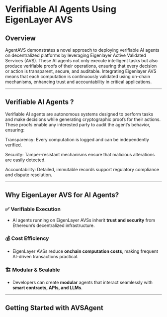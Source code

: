 # Verifiable AI Agents Using EigenLayer AVS

## Overview

AgentAVS demonstrates a novel approach to deploying verifiable AI agents on decentralized platforms by leveraging Eigenlayer Active Validated Services (AVS). These AI agents not only execute intelligent tasks but also produce verifiable proofs of their operations, ensuring that every decision or action is transparent, secure, and auditable. Integrating Eigenlayer AVS means that each computation is continuously validated using on-chain mechanisms, enhancing trust and accountability in critical applications.


---

## Verifiable AI Agents ? 
Verifiable AI agents are autonomous systems designed to perform tasks and make decisions while generating cryptographic proofs for their actions. These proofs enable any interested party to audit the agent’s behavior, ensuring:

Transparency: Every computation is logged and can be independently verified.

Security: Tamper-resistant mechanisms ensure that malicious alterations are easily detected.

Accountability: Detailed, immutable records support regulatory compliance and dispute resolution.

---

## Why EigenLayer AVS for AI Agents?

### ✅ **Verifiable Execution**
- AI agents running on EigenLayer AVSs inherit **trust and security** from Ethereum’s decentralized infrastructure.

### 💰 **Cost Efficiency**
- EigenLayer AVSs reduce **onchain computation costs**, making frequent AI-driven transactions practical.

### 🏗 **Modular & Scalable**
- Developers can create **modular** agents that interact seamlessly with **smart contracts, APIs, and LLMs**.

---

## Getting Started with AVSAgent